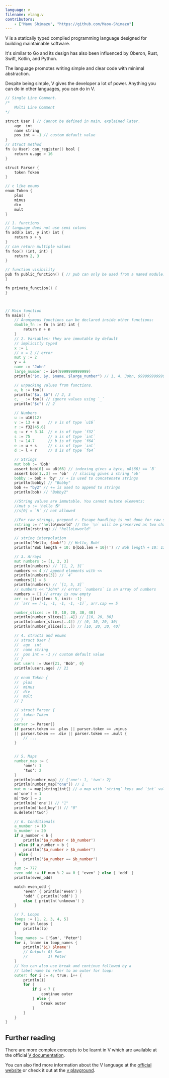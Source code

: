 ```yaml
---
language: v
filename: vlang.v
contributors:
    - ["Maou Shimazu", "https://github.com/Maou-Shimazu"]
---
```


V is a statically typed compiled programming language 
designed for building maintainable software.

It's similar to Go and its design has also been influenced by 
Oberon, Rust, Swift, Kotlin, and Python.

The language promotes writing 
simple and clear code with minimal abstraction.

Despite being simple, V gives the developer a lot of power. 
Anything you can do in other languages, you can do in V.

```v
// Single Line Comment.
/*
    Multi Line Comment
*/

struct User { // Cannot be defined in main, explained later.
	age  int
	name string
	pos int = -1 // custom default value
}
// struct method
fn (u User) can_register() bool {
	return u.age > 16
}

struct Parser {
	token Token
}

// c like enums
enum Token {
	plus
	minus
	div
	mult
}

// 1. functions
// language does not use semi colons
fn add(x int, y int) int {
	return x + y 
}
// can return multiple values
fn foo() (int, int) {
	return 2, 3
}

// function visibility 
pub fn public_function() { // pub can only be used from a named module.
}

fn private_function() {
}



// Main function
fn main() {
	// Anonymous functions can be declared inside other functions:
	double_fn := fn (n int) int {
		return n + n
	}
	// 2. Variables: they are immutable by default
	// implicitly typed
	x := 1
	// x = 2 // error
	mut y := 2
	y = 4
	name := "John"
	large_number := i64(9999999999999)
    println("$x, $y, $name, $large_number") // 1, 4, John, 9999999999999

	// unpacking values from functions.
	a, b := foo()
	println("$a, $b") // 2, 3
	c, _ := foo() // ignore values using `_`
	println("$c") // 2

	// Numbers
	u := u16(12)
	v := 13 + u    // v is of type `u16`
	r := f32(45.6)
	q := r + 3.14  // x is of type `f32`
	s := 75        // a is of type `int` 
	l := 14.7      // b is of type `f64` 
	e := u + s     // c is of type `int`
	d := l + r     // d is of type `f64`

	// Strings
	mut bob := 'Bob'
	assert bob[0] == u8(66) // indexing gives a byte, u8(66) == `B`
	assert bob[1..3] == 'ob'  // slicing gives a string 'ob'
	bobby := bob + 'by' // + is used to concatenate strings
	println(bobby) // "Bobby"
	bob += "by2" // += is used to append to strings
	println(bob) // "Bobby2"

	//String values are immutable. You cannot mutate elements:
	//mut s := 'hello 🌎'
	//s[0] = `H` // not allowed

	//For raw strings, prepend r. Escape handling is not done for raw strings:
	rstring := r'hello\nworld' // the `\n` will be preserved as two characters
	println(rstring) // "hello\nworld"

	// string interpolation
	println('Hello, $bob!') // Hello, Bob!
	println('Bob length + 10: ${bob.len + 10}!') // Bob length + 10: 13!

	// 3. Arrays
	mut numbers := [1, 2, 3]
	println(numbers) // `[1, 2, 3]`
	numbers << 4 // append elements with <<
	println(numbers[3]) // `4`
	numbers[1] = 5
	println(numbers) // `[1, 5, 3]`
	// numbers << "John" // error: `numbers` is an array of numbers
	numbers = [] // array is now empty
	arr := []int{len: 5, init: -1}
	// `arr == [-1, -1, -1, -1, -1]`, arr.cap == 5

	number_slices := [0, 10, 20, 30, 40]
	println(number_slices[1..4]) // [10, 20, 30]
	println(number_slices[..4]) // [0, 10, 20, 30]
	println(number_slices[1..]) // [10, 20, 30, 40]

	// 4. structs and enums
	// struct User {
	// 	age  int
	// 	name string
	//  pos int = -1 // custom default value
	// }
	mut users := User{21, 'Bob', 0}
	println(users.age) // 21
	
	// enum Token {
	// 	plus
	// 	minus
	// 	div
	// 	mult
	// }

	// struct Parser {
	// 	token Token
	// }
	parser := Parser{}
	if parser.token == .plus || parser.token == .minus 
	|| parser.token == .div || parser.token == .mult {
		// ...
	}


	// 5. Maps
	number_map := {
		'one': 1
		'two': 2
	}
	println(number_map) // {'one': 1, 'two': 2}
	println(number_map["one"]) // 1
	mut m := map[string]int{} // a map with `string` keys and `int` values
	m['one'] = 1
	m['two'] = 2
	println(m['one']) // "1"
	println(m['bad_key']) // "0"
	m.delete('two')

	// 6. Conditionals
	a_number := 10
	b_number := 20
	if a_number < b {
		println('$a_number < $b_number')
	} else if a_number > b {
		println('$a_number > $b_number')
	} else {
		println('$a_number == $b_number')
	}
	num := 777
	even_odd := if num % 2 == 0 { 'even' } else { 'odd' }
	println(even_odd)

	match even_odd {
		'even' { println('even') }
		'odd' { println('odd') }
		else { println('unknown') }
	} 

	// 7. Loops
	loops := [1, 2, 3, 4, 5]
	for lp in loops {
		println(lp)
	}
	loop_names := ['Sam', 'Peter']
	for i, lname in loop_names {
		println('$i) $lname')
		// Output: 0) Sam
		//         1) Peter
	}
	// You can also use break and continue followed by a 
	// label name to refer to an outer for loop:
	outer: for i := 4; true; i++ {
		println(i)
		for {
			if i < 7 {
				continue outer
			} else {
				break outer
			}
		}
	}
}
```

## Further reading

There are more complex concepts to be learnt in V which are available at the
official [V documentation](https://github.com/vlang/v/blob/master/doc/docs.md).

You can also find more information about the V language at the [official website](https://vlang.io/)
or check it out at the [v playground](https://v-wasm.vercel.app/).
